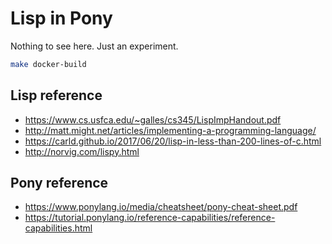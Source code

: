 # Lisp in Pony

Nothing to see here. Just an experiment.

```sh
make docker-build
```

## Lisp reference

- https://www.cs.usfca.edu/~galles/cs345/LispImpHandout.pdf
- http://matt.might.net/articles/implementing-a-programming-language/
- https://carld.github.io/2017/06/20/lisp-in-less-than-200-lines-of-c.html
- http://norvig.com/lispy.html

## Pony reference

- https://www.ponylang.io/media/cheatsheet/pony-cheat-sheet.pdf
- https://tutorial.ponylang.io/reference-capabilities/reference-capabilities.html
